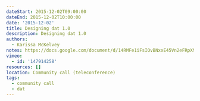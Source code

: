```yaml
---
dateStart: 2015-12-02T09:00:00
dateEnd: 2015-12-02T10:00:00
date: '2015-12-02'
title: Designing dat 1.0
description: Designing dat 1.0
authors:
  - Karissa McKelvey
notes: https://docs.google.com/document/d/14RMFe1iFsIOvBNxxE45Vn2eFRpXMRwQ3sbztUh7-72c/edit?usp=sharing
vimeo:
  - id: '147914258'
resources: []
location: Community call (teleconference)
tags:
  - community call
  - dat
---
```

